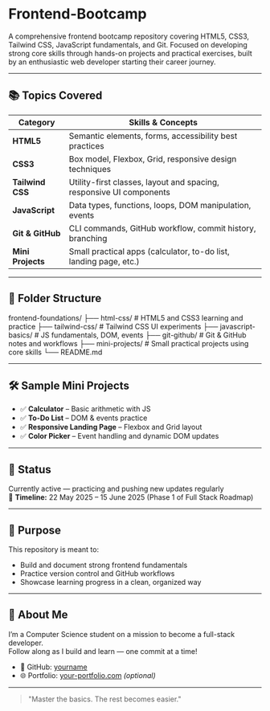 # Frontend-Bootcamp

A comprehensive frontend bootcamp repository covering HTML5, CSS3, Tailwind CSS, JavaScript fundamentals, and Git. Focused on developing strong core skills through hands-on projects and practical exercises, built by an enthusiastic web developer starting their career journey.

---

## 📚 Topics Covered

| Category         | Skills & Concepts                                                                 |
|------------------|-----------------------------------------------------------------------------------|
| **HTML5**        | Semantic elements, forms, accessibility best practices                            |
| **CSS3**         | Box model, Flexbox, Grid, responsive design techniques                            |
| **Tailwind CSS** | Utility-first classes, layout and spacing, responsive UI components               |
| **JavaScript**   | Data types, functions, loops, DOM manipulation, events                            |
| **Git & GitHub** | CLI commands, GitHub workflow, commit history, branching                          |
| **Mini Projects**| Small practical apps (calculator, to-do list, landing page, etc.)                 |

---

## 📁 Folder Structure

frontend-foundations/
├── html-css/ # HTML5 and CSS3 learning and practice
├── tailwind-css/ # Tailwind CSS UI experiments
├── javascript-basics/ # JS fundamentals, DOM, events
├── git-github/ # Git & GitHub notes and workflows
├── mini-projects/ # Small practical projects using core skills
└── README.md

---

## 🛠 Sample Mini Projects

- ✅ **Calculator** – Basic arithmetic with JS
- ✅ **To-Do List** – DOM & events practice
- ✅ **Responsive Landing Page** – Flexbox and Grid layout
- ✅ **Color Picker** – Event handling and dynamic DOM updates

---

## 🚧 Status

Currently active — practicing and pushing new updates regularly  
📅 **Timeline:** 22 May 2025 – 15 June 2025 (Phase 1 of Full Stack Roadmap)

---

## 📌 Purpose

This repository is meant to:
- Build and document strong frontend fundamentals
- Practice version control and GitHub workflows
- Showcase learning progress in a clean, organized way

---

## 📇 About Me

I’m a Computer Science student on a mission to become a full-stack developer.  
Follow along as I build and learn — one commit at a time!

- 🔗 GitHub: [yourname](https://github.com/yourname)
- 🌐 Portfolio: [your-portfolio.com](https://your-portfolio.com) *(optional)*

---

> "Master the basics. The rest becomes easier."
